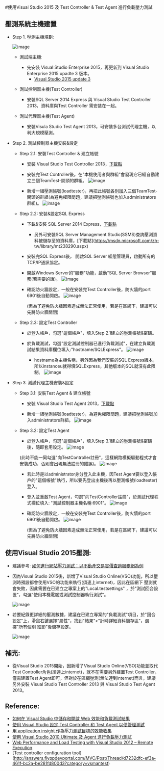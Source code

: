 
#使用Visual Studio 2015 及 Test Controller & Test Agent 進行負載壓力測試

## 壓測系統主機建置

* Step 1. 壓測主機規劃:

  ![image](https://cloud.githubusercontent.com/assets/14270012/19079852/9fcdd73e-8a87-11e6-8c92-f2ec867f97b2.png)

  * 測試端主機: 
    * 先安裝 Visual Studio Enterprise 2015，再更新到 Visual Studio Enterprise 2015 upadte 3 版本。
        * [Visual Studio 2015 update 3](https://go.microsoft.com/fwlink/?LinkId=691129)
  * 測試控制器主機(Test Controller)
    * 安裝SQL Server 2014 Express 與 Visual Studio Test Controller 2013，資料庫與Test Controller 需安裝在一起。
 
  * 測試代理器主機(Test Agent)
    * 安裝Visula Studio Test Agent 2013，可安裝多台測試代理主機，以利大規模壓測。

* Step 2. 測試控制器主機安裝&設定
  
  * Step 2.1: 安裝Test Controller & 建立帳號
    * 安裝 Visual Studio Test Controller 2013，[下載點](https://www.microsoft.com/zh-tw/download/details.aspx?id=40750) 
    
    * 安裝完Test Controller後，在"本機使用者與群組"會發現它已經自動建立三個TeamTest-開頭的群組。
      ![image](https://cloud.githubusercontent.com/assets/14270012/19080500/e22ea408-8a89-11e6-95b8-989088fdc09b.png)
    
    * 新增一組壓測帳號(loadtester)，再把此帳號各別加入三個TeamTest-開頭的群組(為避免權限問題，建議把壓測帳號也加入administrators群組)。
      ![image](https://cloud.githubusercontent.com/assets/14270012/19080505/e3fcd6ba-8a89-11e6-8b86-8c11eded978e.png)
  
  * Step 2.2: 安裝&設定SQL Express
    * 下載&安裝 SQL Server 2014 Express，[下載點](https://www.microsoft.com/zh-tw/download/details.aspx?id=42299)
        * 另外可安裝SQL Server Management Studio(SSMS)查詢壓測資料被儲存至的資料庫，[下載點](https://msdn.microsoft.com/zh-  tw/library/mt238290.aspx)
    
    * 安裝完SQL Express後， 開啟SQL Server 組態管理員，啟動所有的TCP/IP通訊協定。
           
    * 開啟Windows Server的"服務"功能，啟動"SQL Server Browser"服務(若需要的話)。
      ![image](https://cloud.githubusercontent.com/assets/14270012/19080509/e6742916-8a89-11e6-9dc4-2ecfbaa1d094.png)
      
    * 確認防火牆設定，一般在安裝完Test Controller後，防火牆的port 6901後自動開啟。
      ![image](https://cloud.githubusercontent.com/assets/14270012/19080514/e96f76fc-8a89-11e6-9a75-549c5daaa613.png)
      
      (但為了避免防火牆因素造成無法正常使用，若是在區網下，建議可以先將防火牆關閉)
   
  * Step 2.3: 設定Test Controller
    * 於登入帳戶，勾選"這個帳戶"，填入Step 2.1建立的壓測帳號&密碼。
    
    * 於負載測試，勾選"設定測試控制器已進行負載測試"，在建立負載測試結果資料庫欄位填入:"hostname/SQLExpress"。
      ![image](https://cloud.githubusercontent.com/assets/14270012/19080519/edd70002-8a89-11e6-8401-df40389c1f98.png)
      
      * hostname為主機名稱，另外因為我們安裝的SQL Express版本，所以instanceu就得填SQLExpress，其他版本的SQL就沒有此限制。
      ![image](https://cloud.githubusercontent.com/assets/14270012/19080523/ef34f95e-8a89-11e6-8ded-dc25ef3c279f.png)
      
 * Step 3. 測試代理主機安裝&設定
 
   * Step 3.1: 安裝Test Agent & 建立帳號 
      * 安裝 Visual Studio Test Agent 2013，[下載點](https://www.microsoft.com/zh-tw/download/details.aspx?id=40750)
      
      * 新增一組壓測帳號(loadtester)，為避免權限問題，建議把壓測帳號加入administrators群組。
        ![image](https://cloud.githubusercontent.com/assets/14270012/19080526/f0f2d324-8a89-11e6-9d8f-7193e25867f1.png)
   
   * Step 3.2: 設定Test Agent   
      * 於登入帳戶，勾選"這個帳戶"，填入Step 3.1建立的壓測帳號&密碼後，隨即套用設定。
        ![image](https://cloud.githubusercontent.com/assets/14270012/19081063/8fbd378c-8a8b-11e6-84fb-0bbef0ccb2bf.png)
       
       (此時不能一同勾選"向TestController註冊"，這樣網路模擬驅動程式才會安裝成功，否則會出現無法註冊的錯誤)。
       ![image](https://cloud.githubusercontent.com/assets/14270012/19080711/7fae9256-8a8a-11e6-89ce-93e9c8bc8616.png)
      * 若此時是以administrator身分登入此主機，因Test Agent要以登入帳戶的"這個帳號"執行，所以要先登出主機後再以壓測帳號(loadtester)登入。
      
      * 登入並重啟Test Agent，勾選"向TestController註冊"，於測試代理程式欄位填入: "測試控制器主機名稱:6901"。
        ![image](https://cloud.githubusercontent.com/assets/14270012/19080713/80b8eb24-8a8a-11e6-9918-a43710ee4490.png)
        
      * 確認防火牆設定，一般在安裝完Test Controller後，防火牆的port 6901後自動開啟。
        ![image](https://cloud.githubusercontent.com/assets/14270012/19080718/8328f264-8a8a-11e6-86b9-1643f6fa192e.png)
      
        (但為了避免防火牆因素造成無法正常使用，若是在區網下，建議可以先將防火牆關閉)   
        
## 使用Visual Studio 2015壓測:
   
   * 建議參考: [如何進行網站壓力測試：以不動產交易實價查詢服務網為例](http://blog.miniasp.com/post/2012/10/18/How-to-do-Web-Load-Test.aspx)
   
   * 因為Visual Studio 2015後，新增了Visual Studio Online(VSO)功能，所以壓測時預設都會使用VSO的功能來執行(須連上internet)，因此在區網下
     壓測就會失敗，因此需要在已建立之專案上的"Local.testsettings" ，於"測試回合設置"，勾選"使用本機電腦或測試控制器執行測試"。
     
     ![image](https://cloud.githubusercontent.com/assets/14270012/19080724/856bd80c-8a8a-11e6-873c-98e52c7398b4.png)
   
   * 若要紀錄更詳細的壓測數據，建議在已建立專案的"負載測試"項目，於"回合設定"上，滑鼠右鍵選擇"屬性"，找到"結果">"計時詳細資料儲存區"，選擇"所有個別
     細節"後儲存設定。  
 
     ![image](https://cloud.githubusercontent.com/assets/14270012/19080725/869aac62-8a8a-11e6-94d9-e8fa66a4efd9.png)
     
      
## 補充:

   * 從Visual Studio 2015開始，因新增了Visual Studio Online(VSO)功能並取代Test Controller角色(須連上internet)，就不在需要另外建置Test 
     Controller，僅需建置Test Agent即可，但對於在區網壓測(無法連到internet)而言，建議另外安裝 Visual Studio Test Controller 2013 與 
     Visual Studio Test Agent 2013。


## Reference:
   * [如何在 Visual Studio 中儲存和開啟 Web 效能和負載測試結果](https://msdn.microsoft.com/zh-tw/library/ms404662.aspx)
   * [使用 Visual Studio 設定 Test Controller 和 Test Agent 以便管理測試](https://msdn.microsoft.com/zh-tw/library/hh546459.aspx)
   * [用 application insight 作為壓力測試目標的效能收集](https://www.visualstudio.com/zh-tw/docs/test/performance-testing/getting-started/get-performance-data-for-load-tests)
   * [使用 Visual Studio 2010 Ultimate 及 Agent 進行負載壓力測試](http://blog.miniasp.com/post/2011/03/13/Visual-Studio-Agent-2010-Load-and-Stress-Testing-Installation-Guide.aspx)
   * [Web Performance and Load Testing with Visual Studio 2012 – Remote Execution](http://blog.nwcadence.com/web-performance-and-load-testing-with-visual-studio-2012-remote-execution-2/)
   * [Test controller configuration tool] (http://answers.flyppdevportal.com/MVC/Post/Thread/d7232dfc-ef3a-461f-bc2a-be281fd800d3?category=vsmantest)
   
    
  
  
